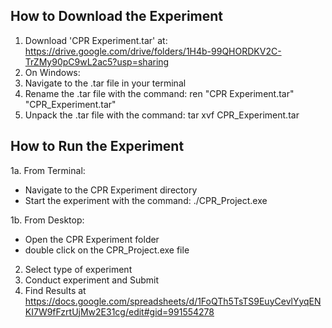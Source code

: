 ****How to Download the Experiment**** 
--------------------------------------------

1. Download 'CPR Experiment.tar' at: https://drive.google.com/drive/folders/1H4b-99QHORDKV2C-TrZMy90pC9wL2ac5?usp=sharing
2. On Windows:
3. Navigate to the .tar file in your terminal
4. Rename the .tar file with the command: ren "CPR Experiment.tar" "CPR_Experiment.tar"
5. Unpack the .tar file with the command: tar xvf CPR_Experiment.tar


****How to Run the Experiment**** 
--------------------------------------------
1a. From Terminal:
  - Navigate to the CPR Experiment directory
  - Start the experiment with the command: ./CPR_Project.exe

1b. From Desktop:
  - Open the CPR Experiment folder
  - double click on the CPR_Project.exe file


2. Select type of experiment
3. Conduct experiment and Submit
4. Find Results at https://docs.google.com/spreadsheets/d/1FoQTh5TsTS9EuyCevlYyqENKI7W9fFzrtUjMw2E31cg/edit#gid=991554278 
